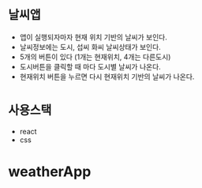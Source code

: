 # `날씨앱`
* 앱이 실행되자마자 현재 위치 기반의 날씨가 보인다.
* 날씨정보에는 도시, 섭씨 화씨 날씨상태가 보인다.
* 5개의 버튼이 있다 (1개는 현재위치, 4개는 다른도시)
* 도시버튼을 클릭할 때 마다 도시별 날씨가 나온다.
* 현재위치 버튼을 누르면 다시 현재위치 기반의 날씨가 나온다.

# `사용스택`
* react
* css


# weatherApp
